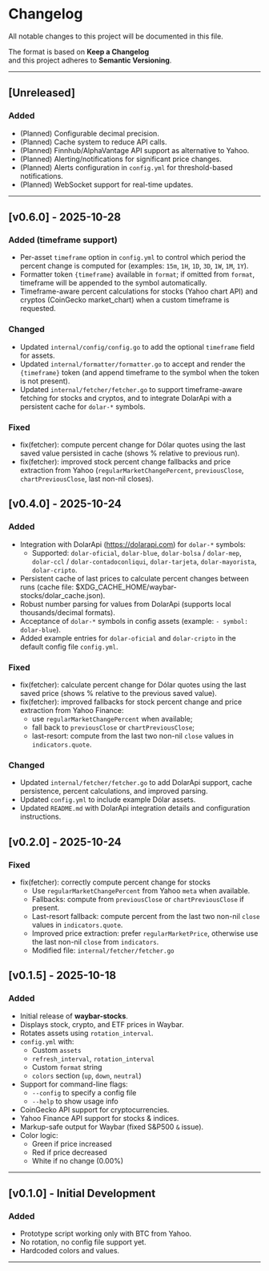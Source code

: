 # Changelog
All notable changes to this project will be documented in this file.

The format is based on **Keep a Changelog**  
and this project adheres to **Semantic Versioning**.

---

## [Unreleased]
### Added
- (Planned) Configurable decimal precision.
- (Planned) Cache system to reduce API calls.
- (Planned) Finnhub/AlphaVantage API support as alternative to Yahoo.
- (Planned) Alerting/notifications for significant price changes.
- (Planned) Alerts configuration in `config.yml` for threshold-based notifications.
- (Planned) WebSocket support for real-time updates.

---

## [v0.6.0] - 2025-10-28
### Added (timeframe support)
- Per-asset `timeframe` option in `config.yml` to control which period the percent change is computed for (examples: `15m`, `1H`, `1D`, `3D`, `1W`, `1M`, `1Y`).
- Formatter token `{timeframe}` available in `format`; if omitted from `format`, timeframe will be appended to the symbol automatically.
- Timeframe-aware percent calculations for stocks (Yahoo chart API) and cryptos (CoinGecko market_chart) when a custom timeframe is requested.

### Changed
- Updated `internal/config/config.go` to add the optional `timeframe` field for assets.
- Updated `internal/formatter/formatter.go` to accept and render the `{timeframe}` token (and append timeframe to the symbol when the token is not present).
- Updated `internal/fetcher/fetcher.go` to support timeframe-aware fetching for stocks and cryptos, and to integrate DolarApi with a persistent cache for `dolar-*` symbols.

### Fixed
- fix(fetcher): compute percent change for Dólar quotes using the last saved value persisted in cache (shows % relative to previous run).
- fix(fetcher): improved stock percent change fallbacks and price extraction from Yahoo (`regularMarketChangePercent`, `previousClose`, `chartPreviousClose`, last non-nil closes).

## [v0.4.0] - 2025-10-24
### Added
- Integration with DolarApi (https://dolarapi.com) for `dolar-*` symbols:
  - Supported: `dolar-oficial`, `dolar-blue`, `dolar-bolsa` / `dolar-mep`, `dolar-ccl` / `dolar-contadoconliqui`, `dolar-tarjeta`, `dolar-mayorista`, `dolar-cripto`.
- Persistent cache of last prices to calculate percent changes between runs (cache file: $XDG_CACHE_HOME/waybar-stocks/dolar_cache.json).
- Robust number parsing for values from DolarApi (supports local thousands/decimal formats).
- Acceptance of `dolar-*` symbols in config assets (example: `- symbol: dolar-blue`).
- Added example entries for `dolar-oficial` and `dolar-cripto` in the default config file `config.yml`.

### Fixed
- fix(fetcher): calculate percent change for Dólar quotes using the last saved price (shows % relative to the previous saved value).
- fix(fetcher): improved fallbacks for stock percent change and price extraction from Yahoo Finance:
  - use `regularMarketChangePercent` when available;
  - fall back to `previousClose` or `chartPreviousClose`;
  - last-resort: compute from the last two non-nil `close` values in `indicators.quote`.

### Changed
- Updated `internal/fetcher/fetcher.go` to add DolarApi support, cache persistence, percent calculations, and improved parsing.
- Updated `config.yml` to include example Dólar assets.
- Updated `README.md` with DolarApi integration details and configuration instructions.

## [v0.2.0] - 2025-10-24
### Fixed
- fix(fetcher): correctly compute percent change for stocks
  - Use `regularMarketChangePercent` from Yahoo `meta` when available.
  - Fallbacks: compute from `previousClose` or `chartPreviousClose` if present.
  - Last-resort fallback: compute percent from the last two non-nil `close` values in `indicators.quote`.
  - Improved price extraction: prefer `regularMarketPrice`, otherwise use the last non-nil `close` from `indicators`.
  - Modified file: `internal/fetcher/fetcher.go`

## [v0.1.5] - 2025-10-18
### Added
- Initial release of **waybar-stocks**.
- Displays stock, crypto, and ETF prices in Waybar.
- Rotates assets using `rotation_interval`.
- `config.yml` with:
  - Custom `assets`
  - `refresh_interval`, `rotation_interval`
  - Custom `format` string
  - `colors` section (`up`, `down`, `neutral`)
- Support for command-line flags:
  - `--config` to specify a config file
  - `--help` to show usage info
- CoinGecko API support for cryptocurrencies.
- Yahoo Finance API support for stocks & indices.
- Markup-safe output for Waybar (fixed S&P500 `&` issue).
- Color logic:
  - Green if price increased
  - Red if price decreased
  - White if no change (0.00%)

---

## [v0.1.0] - Initial Development
### Added
- Prototype script working only with BTC from Yahoo.
- No rotation, no config file support yet.
- Hardcoded colors and values.

---

